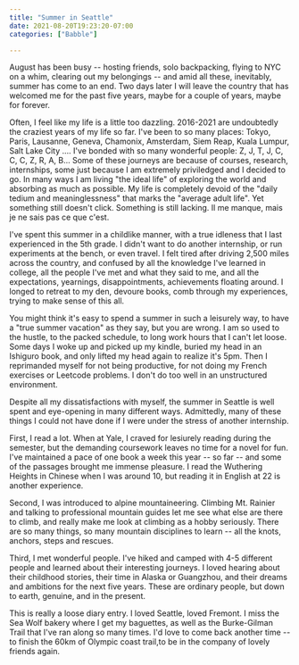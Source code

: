 ```yaml
---
title: "Summer in Seattle"
date: 2021-08-20T19:23:20-07:00
categories: ["Babble"]

---
```


August has been busy -- hosting friends, solo backpacking, flying to NYC on a whim, clearing out my belongings  -- and amid all these, inevitably, summer has come to an end. Two days later I will leave the country that has welcomed me for the past five years, maybe for a couple of years, maybe for forever.

Often, I feel like my life is a little too dazzling. 2016-2021 are undoubtedly the craziest years of my life so far. I've been to so many places: Tokyo, Paris, Lausanne, Geneva, Chamonix, Amsterdam, Siem Reap, Kuala Lumpur, Salt Lake City .... I've bonded with so many wonderful people: Z, J, T, J, C, C, C, Z, R, A, B... Some of these journeys are because of courses, research, internships, some just because I am extremely priviledged and I decided to go. In many ways I am living "the ideal life" of exploring the world and absorbing as much as possible. My life is completely devoid of the "daily tedium and meaninglessness" that marks the "average adult life". Yet something still doesn't click. Something is still lacking. Il me manque, mais je ne sais pas ce que c'est. 

I've spent this summer in a childlike manner, with a true idleness that I last experienced in the 5th grade. I didn't want to do another internship, or run experiments at the bench, or even travel. I felt tired after driving 2,500 miles across the country, and confused by all the knowledge I've learned in college, all the people I've met and what they said to me, and all the expectations, yearnings, disappointments, achievements floating around. I longed to retreat to my den, devoure books, comb through my experiences, trying to make sense of this all. 

You might think it's easy to spend a summer in such a leisurely way, to have a "true summer vacation" as they say, but you are wrong. I am so used to the hustle, to the packed schedule, to long work hours that I can't let loose. Some days I woke up and picked up my kindle, buried my head in an Ishiguro book, and only lifted my head again to realize it's 5pm. Then I reprimanded myself for not being productive, for not doing my French exercises or Leetcode problems. I don't do too well in an unstructured environment. 

Despite all my dissatisfactions with myself, the summer in Seattle is well spent and eye-opening in many different ways. Admittedly, many of these things I could not have done if I were under the stress of another internship. 

First, I read a lot. When at Yale, I craved for lesiurely reading during the semester, but the demanding coursework leaves no time for a novel for fun. I've maintained a pace of one book a week this year -- so far -- and some of the passages brought me immense pleasure. I read the Wuthering Heights in Chinese when I was around 10, but reading it in English at 22 is another experience. 

Second, I was introduced to alpine mountaineering. Climbing Mt. Rainier and talking to professional mountain guides let me see what else are there to climb, and really make me look at climbing as a hobby seriously. There are so many things, so many mountain disciplines to learn -- all the knots, anchors, steps and rescues. 

Third, I met wonderful people. I've hiked and camped with 4-5 different people and learned about their interesting journeys. I loved hearing about their childhood stories, their time in Alaska or Guangzhou, and their dreams and ambitions for the next five years. These are ordinary people, but down to earth, genuine, and in the present.  

This is really a loose diary entry. I loved Seattle, loved Fremont. I miss the Sea Wolf bakery where I get my baguettes, as well as the Burke-Gilman Trail that I've ran along so many times. I'd love to come back another time -- to finish the 60km of Olympic coast trail,to be in the company of lovely friends again. 